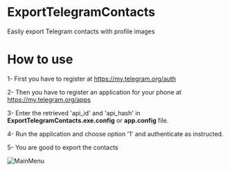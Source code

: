 # ExportTelegramContacts
Easily export Telegram contacts with profile images


# How to use
1- First you have to register at https://my.telegram.org/auth

2- Then you have to register an application for your phone at https://my.telegram.org/apps

3- Enter the retrieved 'api_id' and 'api_hash' in **ExportTelegramContacts.exe.config** or **app.config** file.

4- Run the application and choose option '1' and authenticate as instructed.

5- You are good to export the contacts

![MainMenu](https://github.com/salarcode/ExportTelegramContacts/blob/master/ExportTelegramContacts/Screenshots/MainMenu.png)
